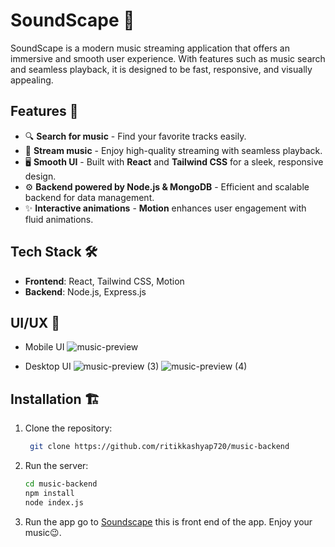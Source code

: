 # SoundScape 🎵

SoundScape is a modern music streaming application that offers an immersive and smooth user experience. With features such as music search and seamless playback, it is designed to be fast, responsive, and visually appealing.

## Features 🚀
- 🔍 **Search for music** - Find your favorite tracks easily.
- 🎵 **Stream music** - Enjoy high-quality streaming with seamless playback.
- 🖥️ **Smooth UI** - Built with **React** and **Tailwind CSS** for a sleek, responsive design.
- ⚙️ **Backend powered by Node.js & MongoDB** - Efficient and scalable backend for data management.
- ✨ **Interactive animations** - **Motion** enhances user engagement with fluid animations.

## Tech Stack 🛠️
- **Frontend**: React, Tailwind CSS, Motion
- **Backend**: Node.js, Express.js

## UI/UX 📱
- Mobile UI
  ![music-preview](https://github.com/user-attachments/assets/7271106e-8a22-4558-9521-012e2860e5a2)

- Desktop UI
  ![music-preview (3)](https://github.com/user-attachments/assets/439c0c68-efb4-4535-b60a-d1c7f195095a)
  ![music-preview (4)](https://github.com/user-attachments/assets/1858f391-2bf3-4591-a96c-836d31df0f16)





## Installation 🏗️
1. Clone the repository:
   ```bash
    git clone https://github.com/ritikkashyap720/music-backend
   
2. Run the server:
   ```bash
   cd music-backend
   npm install
   node index.js
   
4. Run the app
  go to  [Soundscape](https://music-6dku.onrender.com/) this is front end of the app.
 Enjoy your music😉.
